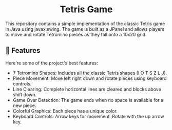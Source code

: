 <h1 align="center" id="title">Tetris Game</h1>

<p id="description">This repository contains a simple implementation of the classic Tetris game in Java using javax.swing. The game is built as a JPanel and allows players to move and rotate Tetromino pieces as they fall onto a 10x20 grid.</p>

  
  
<h2>🧐 Features</h2>

Here're some of the project's best features:

*   7 Tetromino Shapes: Includes all the classic Tetris shapes (I O T S Z L J).
*   Piece Movement: Move left right down and rotate pieces using keyboard controls.
*   Line Clearing: Complete horizontal lines are cleared and blocks above shift down.
*   Game Over Detection: The game ends when no space is available for a new piece.
*   Colorful Graphics: Each piece has a unique color.
*   Keyboard Controls: Arrow keys for movement. Rotate with the up arrow key.
